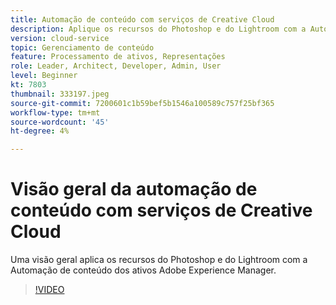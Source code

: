 ```yaml
---
title: Automação de conteúdo com serviços de Creative Cloud
description: Aplique os recursos do Photoshop e do Lightroom com a Automação de conteúdo dos ativos Adobe Experience Manager.
version: cloud-service
topic: Gerenciamento de conteúdo
feature: Processamento de ativos, Representações
role: Leader, Architect, Developer, Admin, User
level: Beginner
kt: 7803
thumbnail: 333197.jpeg
source-git-commit: 7200601c1b59bef5b1546a100589c757f25bf365
workflow-type: tm+mt
source-wordcount: '45'
ht-degree: 4%

---
```



# Visão geral da automação de conteúdo com serviços de Creative Cloud

Uma visão geral aplica os recursos do Photoshop e do Lightroom com a Automação de conteúdo dos ativos Adobe Experience Manager.

>[!VIDEO](https://video.tv.adobe.com/v/333197?quality=12&learn=on)

